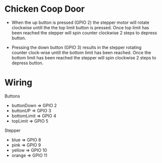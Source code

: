 # Chicken Coop Door

* When the up button is pressed (GPIO 2) the stepper motor will rotate clockwise untill the the top limit button is pressed. Once top limit has been reached the stepper will spin counter clockwise 2 steps to depress button. 

* Pressing the down button (GPIO 3) results in the stepper rotating counter clock-wise untill the bottom limit has been reached. Once the bottom limit has been reached the stepper will spin clockwise 2 steps to depress button.


# Wiring

Buttons
- buttonDown => GPIO 2
- buttonUP => GPIO 3
- bottomLimit => GPIO 4
- topLimit => GPIO 5

Stepper
- blue => GPIO 8
- pink =>  GPIO 9
- yellow => GPIO 10
- orange => GPIO 11
